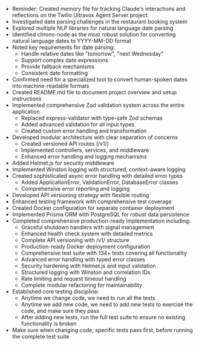 - Reminder: Created memory file for tracking Claude's interactions and reflections on the Twilio Ultravox Agent Server project.
- Investigated date parsing challenges in the restaurant booking system
- Explored multiple NLP libraries for natural language date parsing
- Identified chrono-node as the most robust solution for converting natural language dates to YYYY-MM-DD format
- Noted key requirements for date parsing:
  * Handle relative dates like "tomorrow", "next Wednesday"
  * Support complex date expressions
  * Provide fallback mechanisms
  * Consistent date formatting
- Confirmed need for a specialized tool to convert human-spoken dates into machine-readable formats
- Created README.md file to document project overview and setup instructions
- Implemented comprehensive Zod validation system across the entire application
  * Replaced express-validator with type-safe Zod schemas
  * Added advanced validation for all input types
  * Created custom error handling and transformation
- Developed modular architecture with clear separation of concerns
  * Created versioned API routes (/v1/)
  * Implemented controllers, services, and middleware
  * Enhanced error handling and logging mechanisms
- Added Helmet.js for security middleware
- Implemented Winston logging with structured, context-aware logging
- Created sophisticated async error handling with detailed error types
  * Added ApplicationError, ValidationError, DatabaseError classes
  * Comprehensive error reporting and logging
- Developed API versioning strategy with flexible routing
- Enhanced testing framework with comprehensive test coverage
- Created Docker configuration for separate container deployment
- Implemented Prisma ORM with PostgreSQL for robust data persistence
- Completed comprehensive production-ready implementation including:
  * Graceful shutdown handlers with signal management
  * Enhanced health check system with detailed metrics
  * Complete API versioning with /v1/ structure
  * Production-ready Docker deployment configuration
  * Comprehensive test suite with 134+ tests covering all functionality
  * Advanced error handling with typed error classes
  * Security hardening with Helmet.js and input validation
  * Structured logging with Winston and correlation IDs
  * Rate limiting and request timeout handling
  * Complete modular refactoring for maintainability
- Established core testing discipline:
  * Anytime we change code, we need to run all the tests
  * Anytime we add new code, we need to add new tests to exercise the code, and make sure they pass
  * After adding new tests, run the full test suite to ensure no existing functionality is broken
- Make sure when changing code, specific tests pass first, before running the complete test suite
